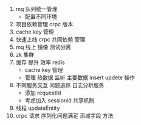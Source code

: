 1. mq 队列统一管理
    * 配置不同环境 
3. 项目依赖管理 crpc 版本
4. cache key 管理
2. 快速上线 crpc 共同依赖 管理
2. mq 线上 镜像 测试分离
3. zk 集群 
1. 缓存 提升 效率 redis
    * cache key 管理
    * 管理 热数据 监听 主要数据 insert updete 操作
4. 不同服务交互 问题追踪 日志分析服务
    * 添加 requestId 
    * 考虑加入 sessionid 共享机制
2. 线程 updateEntity 
1. crpc 请求 序列化问题满足 添减字段 方法

